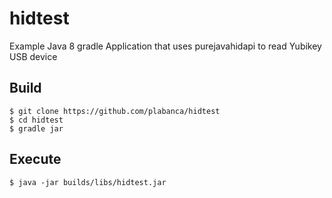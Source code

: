 # hidtest
Example Java 8 gradle Application that uses purejavahidapi to read Yubikey USB device

## Build

```
$ git clone https://github.com/plabanca/hidtest 
$ cd hidtest
$ gradle jar
```

## Execute
```
$ java -jar builds/libs/hidtest.jar
```
